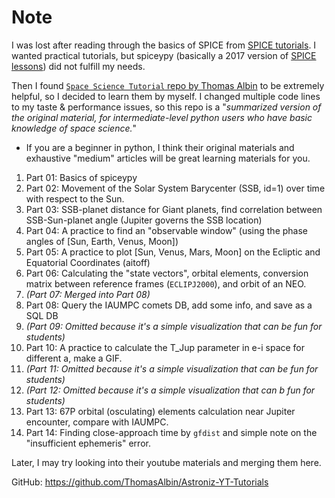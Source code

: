 # Note
I was lost after reading through the basics of SPICE from [SPICE tutorials](https://naif.jpl.nasa.gov/naif/tutorials.html). I wanted practical tutorials, but spiceypy (basically a 2017 version of [SPICE lessons](https://naif.jpl.nasa.gov/naif/lessons.html)) did not fulfill my needs.

Then I found [``Space Science Tutorial`` repo by Thomas Albin](https://github.com/ThomasAlbin/SpaceScienceTutorial) to be extremely helpful, so I decided to learn them by myself. I changed multiple code lines to my taste & performance issues, so this repo is a "*summarized version of the original material, for intermediate-level python users who have basic knowledge of space science.*"
* If you are a beginner in python, I think their original materials and exhaustive "medium" articles will be great learning materials for you.

1. Part 01: Basics of spiceypy
1. Part 02: Movement of the Solar System Barycenter (SSB, id=1) over time with respect to the Sun.
1. Part 03: SSB-planet distance for Giant planets, find correlation between SSB-Sun-planet angle (Jupiter governs the SSB location)
1. Part 04: A practice to find an "observable window" (using the phase angles of [Sun, Earth, Venus, Moon])
1. Part 05: A practice to plot [Sun, Venus, Mars, Moon] on the Ecliptic and Equatorial Coordinates (aitoff)
1. Part 06: Calculating the "state vectors", orbital elements, conversion matrix between reference frames (``ECLIPJ2000``), and orbit of an NEO.
1. *(Part 07: Merged into Part 08)*
1. Part 08: Query the IAUMPC comets DB, add some info, and save as a SQL DB
1. *(Part 09: Omitted because it's a simple visualization that can be fun for students)*
1. Part 10: A practice to calculate the T_Jup parameter in e-i space for different a, make a GIF.
1. *(Part 11: Omitted because it's a simple visualization that can be fun for students)*
1. *(Part 12: Omitted because it's a simple visualization that can b fun for students)*
1. Part 13: 67P orbital (osculating) elements calculation near Jupiter encounter, compare with IAUMPC.
1. Part 14: Finding close-approach time by ``gfdist`` and simple note on the "insufficient ephemeris" error.


Later, I may try looking into their youtube materials and merging them here.

GitHub: https://github.com/ThomasAlbin/Astroniz-YT-Tutorials